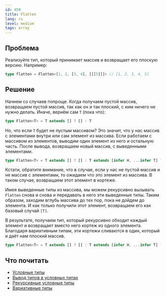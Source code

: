 ```yaml
---
id: 459
title: Flatten
lang: ru
level: medium
tags: array
---
```


## Проблема

Реализуйте тип, который принимает массив и возвращает его плоскую версию.
Например:

```typescript
type flatten = Flatten<[1, 2, [3, 4], [[[5]]]> // [1, 2, 3, 4, 5]
```

## Решение

Начнем со случаев попроще.
Когда получаем пустой массив, возвращаем пустой массив, так как он и так плоский, с ним ничего не нужно делать.
Иначе, вернём сам `T` (пока что):

```typescript
type Flatten<T> = T extends [] ? [] : T
```

Но, что если `T` будет не пустым массивом?
Это значит, что у нас массив с элементами внутри или сам элемент из массива.
Если работаем с массивом из элементов, выводим один элемент из него и остальную часть.
После вывода, возвращаем новый массив, с выведенными элементами.

```typescript
type Flatten<T> = T extends [] ? [] : T extends [infer H, ...infer T] ? [H, T] : [T]
```

Кстати, обратите внимание, что в случае, если у нас не пустой массив и не массив с элементами, то ожидаем что это элемент из массива.
В таком случае, возвращаем этот элемент в кортеже.

Имея выведенные типы из массива, мы можем рекурсивно вызывать `Flatten` снова и снова и передавать в него эти выведенные типы.
Таким образом, заходим вглубь массива до тех пор, пока не дойдем до элемента.
И как только получили этот элемент, возвращаем его как базовый случай `[T]`.

В результате, получаем тип, который рекурсивно обходит каждый элемент и возвращает вместо него кортеж из одного элемента.
Благодаря вариативным типам, эти кортежи сливаются в один, который и даёт нам плоский массив.

```typescript
type Flatten<T> = T extends [] ? [] : T extends [infer H, ...infer T] ? [...Flatten<H>, ...Flatten<T>] : [T]
```

## Что почитать

- [Условные типы](https://www.typescriptlang.org/docs/handbook/2/conditional-types.html)
- [Вывод типов в условных типах](https://www.typescriptlang.org/docs/handbook/advanced-types.html#type-inference-in-conditional-types)
- [Рекурсивные условные типы](https://www.typescriptlang.org/docs/handbook/release-notes/typescript-4-1.html#recursive-conditional-types)
- [Вариативные типы](https://www.typescriptlang.org/docs/handbook/release-notes/typescript-4-0.html#variadic-tuple-types)
